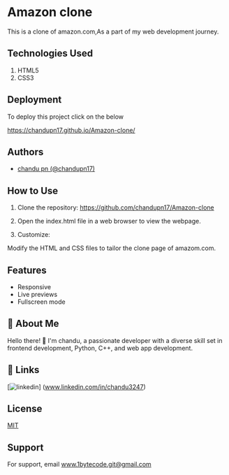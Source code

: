 
# Amazon clone

This is a clone of amazon.com,As a part of my web development journey.



## Technologies Used

1. HTML5  
2. CSS3
   

## Deployment

To deploy this project click on the below 

 https://chandupn17.github.io/Amazon-clone/


## Authors

- [chandu pn  (@chandupn17)](https://www.github.com/chandupn17)


## How to Use
1. Clone the repository:
https://github.com/chandupn17/Amazon-clone

2. Open the index.html file in a web browser to view the webpage.

3. Customize:

Modify the HTML and CSS files to tailor the clone page of amazom.com.
## Features

- Responsive
- Live previews
- Fullscreen mode



## 🚀 About Me
Hello there! 👋 I'm chandu, a passionate developer with a diverse skill set in frontend development, Python, C++, and  web app development. 

## 🔗 Links

[![linkedin](https://img.shields.io/badge/linkedin-0A66C2?style=for-the-badge&logo=linkedin&logoColor=white)]
(www.linkedin.com/in/chandu3247)

## License

[MIT](https://choosealicense.com/licenses/mit/)


## Support

For support, email www.1bytecode.git@gmail.com 

